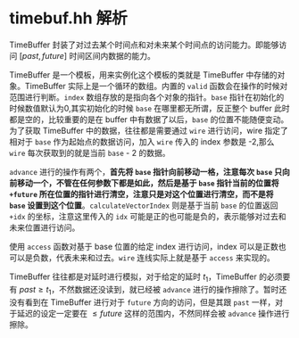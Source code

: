 # timebuf.hh 解析

TimeBuffer 封装了对过去某个时间点和对未来某个时间点的访问能力。即能够访问 $[past, future]$ 时间区间内数据的能力。

TimeBuffer 是一个模板，用来实例化这个模板的类就是 TimeBuffer 中存储的对象。TimeBuffer 实际上是一个循环的数组。内置的 `valid` 函数会在操作的时候对范围进行判断。`index` 数组存放的是指向各个对象的指针。`base` 指针在初始化的时候数值默认为0,其实初始化的时候 `base` 在哪里都无所谓，反正整个 buffer 此时都是空的，比较重要的是在 buffer 中有数据了以后，`base` 的位置不能随便变动。为了获取 TimeBuffer 中的数据，往往都是需要通过 `wire` 进行访问，wire 指定了相对于 `base` 作为起始点的数据访问，加入 `wire` 传入的 index 参数是 -2,那么 `wire` 每次获取到的就是当前 `base` - 2 的数据。

`advance` 进行的操作有两个，**首先将 `base` 指针向前移动一格，注意每次 `base` 只向前移动一个，不管在任何参数下都是如此，然后是基于 `base` 指针当前的位置将 `+future` 所在位置的指针进行清空，注意只是对这个位置进行清空，而不是将 `base` 设置到这个位置**。`calculateVectorIndex` 则是基于当前 `base` 的位置返回 `+idx` 的坐标，注意这里传入的 `idx` 可能是正的也可能是负的，表示能够对过去和未来位置进行访问。

使用 `access` 函数对基于 base 位置的给定 index 进行访问，index 可以是正数也可以是负数，代表未来和过去。`wire` 连线实际上就是基于 `access` 来实现的。

TimeBuffer 往往都是对延时进行模拟，对于给定的延时 $t_1$，TimeBuffer 的必须要有 $past \geq t_1$，不然数据还没读到，就已经被 `advance` 进行的操作擦除了。暂时还没有看到在 TimeBuffer 进行对于 `future` 方向的访问，但是其跟 `past` 一样，对于延迟的设定一定要在 $\leq future$ 这样的范围内，不然同样会被 `advance` 操作进行擦除。
